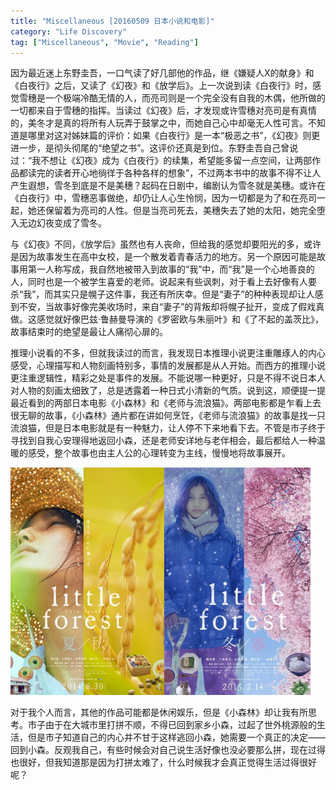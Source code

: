 ```yaml
---
title: "Miscellaneous [20160509 日本小说和电影]"
category: "Life Discovery"
tag: ["Miscellaneous", "Movie", "Reading"]
---
```


因为最近迷上东野圭吾，一口气读了好几部他的作品，继《嫌疑人X的献身》和《白夜行》之后，又读了《幻夜》和《放学后》。上一次说到读《白夜行》时，感觉雪穗是一个极端冷酷无情的人，而亮司则是一个完全没有自我的木偶，他所做的一切都来自于雪穗的指挥。当读过《幻夜》后，才发现或许雪穗对亮司是有真情的，美冬才是真的将所有人玩弄于鼓掌之中，而她自己心中却毫无人性可言。不知道是哪里对这对姊妹篇的评价：如果《白夜行》是一本“极恶之书”，《幻夜》则更进一步，是彻头彻尾的“绝望之书”。这评价还真是到位。东野圭吾自己曾说过：“我不想让《幻夜》成为《白夜行》的续集，希望能多留一点空间，让两部作品都读完的读者开心地徜徉于各种各样的想象”，不过两本书中的故事不得不让人产生遐想，雪冬到底是不是美穗？起码在日剧中，编剧认为雪冬就是美穗。或许在《白夜行》中，雪穗恶事做绝，却仍让人心生怜悯，因为一切都是为了和在亮司一起，她还保留着为亮司的人性。但是当亮司死去，美穗失去了她的太阳，她完全堕入无边幻夜变成了雪冬。

与《幻夜》不同，《放学后》虽然也有人丧命，但给我的感觉却要阳光的多，或许是因为故事发生在高中女校，是一个散发着青春活力的地方。另一个原因可能是故事用第一人称写成，我自然地被带入到故事的“我”中，而“我”是一个心地善良的人，同时也是一个被学生喜爱的老师。说起来有些讽刺，对于看上去好像有人要杀“我”，而其实只是幌子这件事，我还有所庆幸。但是“妻子”的种种表现却让人感到不安，当故事好像完美收场时，来自“妻子”的背叛却将幌子扯开，变成了假戏真做。这感觉就好像巴兹·鲁赫曼导演的《罗密欧与朱丽叶》和《了不起的盖茨比》，故事结束时的绝望是最让人痛彻心扉的。

推理小说看的不多，但就我读过的而言，我发现日本推理小说更注重雕琢人的内心感受，心理描写和人物刻画特别多，事情的发展都是从人开始。而西方的推理小说更注重逻辑性，精彩之处是事件的发展。不能说哪一种更好，只是不得不说日本人对人物的刻画太细致了，总是透露着一种日式小清新的气质。说到这，顺便提一提最近看到的两部日本电影《小森林》和《老师与流浪猫》。两部电影都是乍看上去很无聊的故事，《小森林》通片都在讲如何烹饪，《老师与流浪猫》的故事是找一只流浪猫，但是日本电影就是有一种魅力，让人停不下来地看下去。不管是市子终于寻找到自我心安理得地返回小森，还是老师安详地与老伴相会，最后都给人一种温暖的感受，整个故事也由主人公的心理转变为主线，慢慢地将故事展开。

<img class="img-responsive center-block" src="https://raw.githubusercontent.com/joshua19881228/my_blogs/master/Life_Discovery/Miscellaneous/figures/littleForest.jpg" alt="" width="480"/>

对于我个人而言，其他的作品可能都是休闲娱乐，但是《小森林》却让我有所思考。市子由于在大城市里打拼不顺，不得已回到家乡小森，过起了世外桃源般的生活，但是市子知道自己的内心并不甘于这样逃回小森，她需要一个真正的决定——回到小森。反观我自己，有些时候会对自己说生活好像也没必要那么拼，现在过得也很好，但我知道那是因为打拼太难了，什么时候我才会真正觉得生活过得很好呢？